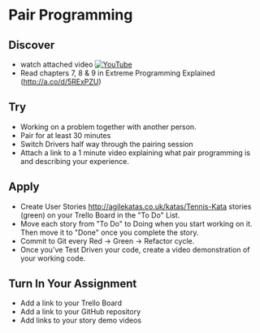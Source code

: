 # Pair Programming

## Discover
-  watch attached video [![YouTube](https://i.ytimg.com/vi/vgkahOzFH2Q/default.jpg)](https://www.youtube.com/watch?v=vgkahOzFH2Q)
- Read chapters 7, 8 & 9 in Extreme Programming Explained (http://a.co/d/5RExPZU)

## Try
-  Working on a problem together with another person.
-  Pair for at least 30 minutes
-  Switch Drivers half way through the pairing session
-  Attach a link to a 1 minute video explaining what pair programming is and describing your experience.

## Apply
- Create User Stories http://agilekatas.co.uk/katas/Tennis-Kata stories (green) on your Trello Board in the "To Do" List.
- Move each story from "To Do" to Doing when you start working on it.  Then move it to "Done" once you complete the story.
- Commit to Git every Red -> Green -> Refactor cycle.
- Once you’ve Test Driven your code, create a video demonstration of your working code.

## Turn In Your Assignment
- Add a link to your Trello Board
- Add a link to your GitHub repository
- Add links to your story demo videos